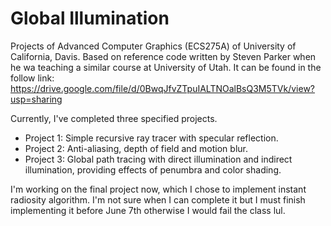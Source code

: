# Global Illumination
Projects of Advanced Computer Graphics (ECS275A) of University of California, Davis.
Based on reference code written by Steven Parker when he wa teaching a similar course at University of Utah. It can be found in the follow link:
https://drive.google.com/file/d/0BwqJfvZTpuIALTNOalBsQ3M5TVk/view?usp=sharing

Currently, I've completed three specified projects. 
 - Project 1: Simple recursive ray tracer with specular reflection.
 - Project 2: Anti-aliasing, depth of field and motion blur.
 - Project 3: Global path tracing with direct illumination and indirect illumination, providing effects of penumbra and color shading.

I'm working on the final project now, which I chose to implement instant radiosity algorithm. I'm not sure when I can complete it but I must finish implementing it before June 7th otherwise I would fail the class lul.